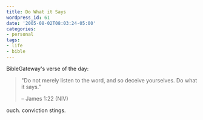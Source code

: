 ```yaml
---
title: Do What it Says
wordpress_id: 61
date: '2005-08-02T08:03:24-05:00'
categories:
- personal
tags:
- life
- bible
---
```

BibleGateway's verse of the day:

> "Do not merely listen to the word, and so deceive yourselves. Do what it says."
>
> <footer>– James 1:22 (NIV)</footer>

ouch.  conviction stings.
